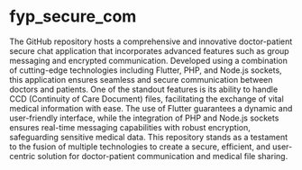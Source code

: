 # fyp_secure_com

The GitHub repository hosts a comprehensive and innovative doctor-patient secure chat application that incorporates advanced features such as group messaging and encrypted communication. Developed using a combination of cutting-edge technologies including Flutter, PHP, and Node.js sockets, this application ensures seamless and secure communication between doctors and patients. One of the standout features is its ability to handle CCD (Continuity of Care Document) files, facilitating the exchange of vital medical information with ease. The use of Flutter guarantees a dynamic and user-friendly interface, while the integration of PHP and Node.js sockets ensures real-time messaging capabilities with robust encryption, safeguarding sensitive medical data. This repository stands as a testament to the fusion of multiple technologies to create a secure, efficient, and user-centric solution for doctor-patient communication and medical file sharing.
